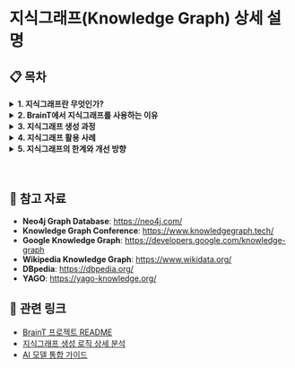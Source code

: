 # 지식그래프(Knowledge Graph) 상세 설명

## 📋 목차

<details>
<summary><b>1. 지식그래프란 무엇인가?</b></summary>
<div markdown="1">

### 1.1 지식그래프의 정의

지식 그래프는 관련 있는 정보를 서로 연결된 그래프 형태로 표현하는 기술입니다. 데이터를 통합하고 연결해 사용자에 대한 이해를 높이고, 빠른 정보 검색과 추론을 지원합니다. 개인화된 인공지능(AI)을 구현하는 핵심 기술 중 하나로 꼽힙니다.

지식 그래프는 정보를 **노드(개체)**와 **엣지(관계)**로 구조화하여 데이터 간의 관계와 맥락을 이해하고, 새로운 지식을 추론하는 데 사용되는 그래프 데이터베이스의 한 유형입니다. 다양한 데이터 소스에서 정보를 수집하고 연결하여 복잡한 질문에 대한 답변을 제공하고 의미 있는 연관성을 발견하는 데 매우 유용합니다.

### 1.2 지식그래프의 구성 요소

#### 노드(Node)
- **정의**: 문서에서 추출된 핵심 개념이나 개체를 나타냅니다
- **BrainT에서의 역할**: AI 모델이나 수동 청킹을 통해 텍스트에서 중요한 개념들을 노드로 추출
- **속성**: `name`(개체명), `label`(분류), `description`(설명) 등

#### 엣지(Edge)
- **정의**: 노드 간의 의미적 관계를 나타냅니다
- **BrainT에서의 역할**: "포함하다", "관련되다", "영향을 주다" 등의 관계를 엣지로 표현
- **속성**: `source`(시작 노드), `target`(도착 노드), `relation`(관계 유형)

#### 속성(Properties)
- **정의**: 노드와 엣지에 추가되는 메타데이터입니다
- **BrainT에서의 역할**: `source_id`(출처 문서), `original_sentences`(원문 문장), `descriptions`(다중 설명) 등의 속성을 관리

### 1.3 지식그래프의 장점

#### 1.3.1 의미적 데이터 통합
- 다양한 출처의 데이터를 통합하고, 의미적으로 연결할 수 있습니다
- 예: 여러 데이터베이스에서 "Apple"이라는 단어가 있을 때, 지식 그래프는 문맥에 따라 "사과"와 "애플사"를 구분할 수 있습니다

#### 1.3.2 강력한 검색 및 질의
- 복잡한 질문에 대한 답변을 제공할 수 있습니다
- 예: "셰익스피어의 작품 중 영화로 제작된 것은?" 같은 질문에 대해 지식 그래프는 관련된 정보를 연결하여 답변할 수 있습니다

#### 1.3.3 추론과 발견
- 데이터를 단순히 저장하는 것뿐만 아니라, 데이터 간의 관계를 통해 새로운 지식을 추론할 수 있습니다
- 예: 새로운 학술 논문이 추가되면, 기존 연구와의 연관성을 통해 새로운 연구 방향을 제안할 수 있습니다

#### 1.3.4 데이터의 재사용과 상호 운용성
- 데이터 모델이 유연하고 확장 가능하여 다양한 도메인에서 쉽게 재사용될 수 있습니다
- 예: 건강, 금융, 교육 등 여러 도메인에서 동일한 지식 그래프 구조를 사용할 수 있습니다

</div>
</details>

<details>
<summary><b>2. BrainT에서 지식그래프를 사용하는 이유</b></summary>
<div markdown="1">

### 2.1 기존 검색 시스템의 한계

#### 2.1.1 키워드 기반 검색의 문제점
- **정확도 부족**: 단순한 키워드 매칭으로 인한 부정확한 검색 결과
- **맥락 이해 부족**: 사용자의 의도를 제대로 파악하지 못함
- **관련성 부족**: 키워드가 같지만 의미가 다른 경우를 구분하지 못함

#### 2.1.2 문서 기반 검색의 한계
- **구조화 부족**: 문서 간의 관계를 파악하지 못함
- **재사용성 부족**: 한 번 검색한 정보를 다른 맥락에서 활용하기 어려움
- **확장성 부족**: 새로운 정보 추가 시 기존 정보와의 연관성을 파악하기 어려움

### 2.2 지식그래프 기반 접근의 장점

#### 2.2.1 의미적 이해
- **개체 인식**: 문서에서 중요한 개념들을 자동으로 추출하여 개체로 인식
- **관계 파악**: 개체 간의 의미적 관계를 자동으로 추출하여 연결
- **맥락 이해**: 사용자 질문의 의도를 더 정확하게 파악

#### 2.2.2 정확한 답변 생성
- **관련 정보 연결**: 질문과 관련된 모든 정보를 그래프를 통해 연결
- **추론 가능**: 직접적으로 언급되지 않은 정보도 관계를 통해 추론
- **출처 추적**: 답변의 근거가 되는 원문을 정확히 추적 가능

#### 2.2.3 시각적 이해
- **직관적 표현**: 복잡한 정보를 그래프 형태로 직관적으로 표현
- **관계 시각화**: 문서 간의 관계를 시각적으로 확인 가능
- **탐색 용이**: 그래프를 통해 관련 정보를 쉽게 탐색 가능

### 2.3 BrainT의 지식그래프 활용 방식

#### 2.3.1 자동 지식 추출
BrainT는 두 가지 방식으로 지식 그래프를 생성합니다:

**1. AI 모델 기반 추출 (GPT/Ollama)**
```python
# backend/routers/brain_graph.py - 실제 프로젝트 코드
async def process_text_endpoint(request_data: ProcessTextRequest):
    text = request_data.text
    source_id = request_data.source_id
    brain_id = request_data.brain_id
    model = request_data.model
    
    # AI 모델 선택
    if model == "gpt":
        ai_service = get_ai_service_GPT()
    elif model == "ollama":
        ai_service = get_ai_service_Ollama()
    
    # 텍스트에서 노드/엣지 추출
    nodes, edges = ai_service.extract_graph_components(text, source_id)
    
    # Neo4j에 그래프 데이터 저장
    neo4j_handler = Neo4jHandler()
    neo4j_handler.insert_nodes_and_edges(nodes, edges, brain_id)
    
    # 벡터 데이터베이스에 임베딩 저장
    embedding_service.update_index_and_get_embeddings(nodes, brain_id)
```

**2. 수동 청킹 기반 추출 (LDA + TF-IDF)**
```python
# backend/services/manual_chunking_sentences.py - 실제 프로젝트 코드
def extract_graph_components(text: str, source_id: str):
    # 문장 단위 분리 및 토큰화
    tokenized, sentences = split_into_tokenized_sentence(text)
    
    # 재귀적 청킹 (LDA 기반 주제 모델링)
    if len(text) >= 2000:
        chunks, nodes_and_edges, already_made = recurrsive_chunking(
            tokenized, source_id, 0, [], "", 0
        )
        all_nodes = nodes_and_edges["nodes"]
        all_edges = nodes_and_edges["edges"]
    else:
        chunks = [{"chunks": list(range(len(sentences))), "keyword": ""}]
        already_made = []
    
    # 각 청크에서 노드/엣지 추출
    for chunk in chunks:
        if len(chunk["chunks"]) <= 2:
            continue
        relevant_sentences = [sentences[idx] for idx in chunk["chunks"]]
        nodes, edges, already_made = _extract_from_chunk(
            relevant_sentences, source_id, chunk["keyword"], already_made
        )
        all_nodes += nodes
        all_edges += edges
    
    return all_nodes, all_edges
```

#### 2.3.2 벡터 기반 검색
```python
# backend/services/embedding_service.py - 실제 프로젝트 코드
def update_index_and_get_embeddings(nodes: List[Dict], brain_id: str):
    collection_name = get_collection_name(brain_id)
    
    # 여러 포맷으로 텍스트 생성
    formats = [
        "{name}는 {label}이다. {description}",
        "{name} ({label}): {description}",
        "{label}인 {name}에 대한 설명: {description}",
        "{description}"
    ]
    
    for node in nodes:
        for desc in node["descriptions"]:
            description = desc.get("description")
            if not description:
                continue
            
            for idx, fmt in enumerate(formats):
                # 텍스트 생성
                text = fmt.format(
                    name=node["name"], 
                    label=node["label"], 
                    description=description
                )
                
                # 임베딩 생성
                embedding = encode_text(text)
                
                # Qdrant에 저장
                client.upsert(
                    collection_name=collection_name,
                    points=[models.PointStruct(
                        id=str(uuid.uuid5(uuid.NAMESPACE_DNS, f"{source_id}_{idx}_{description}")),
                        vector=embedding,
                        payload={
                            "source_id": node["source_id"],
                            "name": node["name"],
                            "label": node["label"],
                            "description": description
                        }
                    )]
                )
```

#### 2.3.3 그래프 기반 답변 생성
```python
# backend/routers/brain_graph.py - 실제 프로젝트 코드
async def answer_endpoint(request_data: AnswerRequest):
    question = request_data.question
    brain_id = str(request_data.brain_id)
    model = request_data.model
    
    # 1. 벡터 검색으로 관련 노드 찾기
    similar_nodes = embedding_service.search_similar_nodes(
        question, brain_id, top_k=5
    )
    
    # 2. Neo4j에서 2단계 깊이 스키마 추출
    neo4j_handler = Neo4jHandler()
    graph_schema = neo4j_handler.query_schema_by_node_names(
        [node["name"] for node in similar_nodes], brain_id
    )
    
    # 3. AI 모델로 답변 생성
    if model == "gpt":
        ai_service = get_ai_service_GPT()
    else:
        ai_service = get_ai_service_Ollama()
    
    answer = ai_service.generate_answer(question, graph_schema)
    
    # 4. 정확도 점수 계산
    accuracy_score = compute_accuracy(similar_nodes, answer)
    
    return {
        "answer": answer,
        "sources": collect_source_info(similar_nodes),
        "confidence_score": accuracy_score
    }
```

</div>
</details>

<details>
<summary><b>3. 지식그래프 생성 과정</b></summary>
<div markdown="1">

### 3.1 텍스트 전처리 단계

#### 3.1.1 문서 업로드 및 텍스트 추출
- **지원 형식**: PDF, TXT, MD, DOCX 등 다양한 문서 형식
- **텍스트 정제**: 특수문자 처리, 인코딩 통일, 불필요한 공백 제거
- **메타데이터 추출**: 문서 제목, 작성자, 날짜 등 기본 정보 수집

#### 3.1.2 텍스트 청킹 (Text Chunking)
```python
def chunk_text(text: str, chunk_size: int = 1000, chunk_overlap: int = 200):
    text_splitter = RecursiveCharacterTextSplitter(
        chunk_size=chunk_size,
        chunk_overlap=chunk_overlap,
        separators=["\n\n", "\n", ".", " ", ""]
    )
    return text_splitter.split_text(text)
```

#### 3.1.3 문장 단위 분리
```python
def split_into_sentences(text: str):
    sentences = re.split(r'(?<=[.!?])\s+', text.strip())
    return [{"tokens": extract_noun_phrases(sentence), "index": idx} 
            for idx, sentence in enumerate(sentences)]
```

### 3.2 AI 모델 기반 지식 추출

#### 3.2.1 프롬프트 생성
BrainT는 AI 모델에게 구조화된 프롬프트를 제공하여 일관된 결과를 얻습니다:

```python
# backend/services/ollama_service.py - 실제 프로젝트 코드
def _extract_from_chunk(self, chunk: str, source_id: str):
    prompt = (
        "다음 텍스트를 분석해서 노드와 엣지 정보를 추출해줘. "
        "노드는 { \"label\": string, \"name\": string, \"description\": string } 형식의 객체 배열, "
        "엣지는 { \"source\": string, \"target\": string, \"relation\": string } 형식의 객체 배열로 출력해줘. "
        "여기서 source와 target은 노드의 name을 참조해야 하고, source_id는 사용하면 안 돼. "
        "출력 결과는 반드시 아래 JSON 형식을 준수해야 해:\n"
        "{\n"
        '  "nodes": [ ... ],\n'
        '  "edges": [ ... ]\n'
        "}\n"
        "문장에 있는 모든 개념을 노드로 만들어줘"
        "각 노드의 description은 해당 노드를 간단히 설명하는 문장이어야 해. "
        "만약 텍스트 내에 하나의 긴 description에 여러 개념이 섞여 있다면, 반드시 개념 단위로 나누어 여러 노드를 생성해줘. "
        "description은 하나의 개념에 대한 설명만 들어가야 해"
        "노드의 label과 name은 한글로 표현하고, 불필요한 내용이나 텍스트에 없는 정보는 추가하지 말아줘. "
        "노드와 엣지 정보가 추출되지 않으면 빈 배열을 출력해줘.\n\n"
        "json 형식 외에는 출력 금지"
        f"텍스트: {chunk}"
    )
    
    resp = chat(
        model=self.model_name,
        messages=[
            {"role": "system", "content": "당신은 노드/엣지 추출 전문가입니다."},
            {"role": "user", "content": prompt}
        ],
        stream=False
    )
    content = resp["message"]["content"]
    data = json.loads(content)
```

#### 3.2.2 노드/엣지 추출
```python
# backend/services/ollama_service.py - 실제 프로젝트 코드
def extract_graph_components(self, text: str, source_id: str):
    all_nodes, all_edges = [], []
    chunks = chunk_text(text) if len(text) >= 2000 else [text]
    logging.info(f"총 {len(chunks)}개 청크로 분할")
    
    for idx, chunk in enumerate(chunks, 1):
        logging.info(f"청크 {idx}/{len(chunks)} 처리")
        nodes, edges = self._extract_from_chunk(chunk, source_id)
        all_nodes.extend(nodes)
        all_edges.extend(edges)
    
    return (
        self._remove_duplicate_nodes(all_nodes),
        self._remove_duplicate_edges(all_edges)
    )
```

#### 3.2.3 검증 및 후처리
```python
# backend/services/ollama_service.py - 실제 프로젝트 코드
def _extract_from_chunk(self, chunk: str, source_id: str):
    # ... AI 모델 호출 ...
    
    # 노드 검증
    valid_nodes = []
    for node in data.get("nodes", []):
        if not all(k in node for k in ("label", "name")):
            logging.warning("잘못된 노드: %s", node)
            continue
        node.setdefault("descriptions", [])
        node["source_id"] = source_id
        if desc := node.pop("description", None):
            node["descriptions"].append({"description": desc, "source_id": source_id})
        valid_nodes.append(node)

    # 엣지 검증
    node_names = {n["name"] for n in valid_nodes}
    valid_edges = []
    for edge in data.get("edges", []):
        if all(k in edge for k in ("source", "target", "relation")):
            if edge["source"] in node_names and edge["target"] in node_names:
                valid_edges.append(edge)
            else:
                logging.warning("잘못된 엣지 참조: %s", edge)
        else:
            logging.warning("스키마 누락 엣지: %s", edge)
```

### 3.3 원문 매칭 및 임베딩 생성

#### 3.3.1 코사인 유사도 계산
```python
# backend/services/ollama_service.py - 실제 프로젝트 코드
def _match_original_sentences(self, node: Dict, sentences: List[str]):
    # 노드 설명 임베딩 생성
    desc_embedding = encode_text(node["description"])
    
    # 모든 문장 임베딩 생성
    sentence_embeddings = [encode_text(s) for s in sentences]
    
    # 코사인 유사도 계산
    similarities = cosine_similarity(sentence_embeddings, [desc_embedding])
    
    # threshold 이상인 문장들 선택
    matched_sentences = []
    for i, score in enumerate(similarities.flatten()):
        if score >= 0.8:  # threshold
            matched_sentences.append({
                "original_sentence": sentences[i],
                "source_id": node["source_id"],
                "score": round(float(score), 4)
            })
    
    return matched_sentences
```

#### 3.3.2 원문 문장 매칭
```python
# backend/services/ollama_service.py - 실제 프로젝트 코드
def _extract_from_chunk(self, chunk: str, source_id: str):
    # ... 노드/엣지 추출 ...
    
    # 원문 문장 매칭
    sentences = manual_chunking(chunk)
    for node in valid_nodes:
        if node["descriptions"]:
            matched_sentences = self._match_original_sentences(node, sentences)
            node["original_sentences"] = matched_sentences
        else:
            node["original_sentences"] = []
```

### 3.4 데이터베이스 저장

#### 3.4.1 Neo4j 그래프 데이터베이스 저장
```python
# backend/neo4j_db/Neo4jHandler.py - 실제 프로젝트 코드
def insert_nodes_and_edges(self, nodes, edges, brain_id):
    def _insert(tx, nodes, edges, brain_id):
        # 노드 저장
        for node in nodes:
            # descriptions를 JSON 문자열로 변환
            new_descriptions = []
            for desc in node.get("descriptions", []):
                if isinstance(desc, dict):
                    new_descriptions.append(json.dumps(desc, ensure_ascii=False))

            # original_sentences를 JSON 문자열로 변환
            new_originals = []
            for orig in node.get("original_sentences", []):
                if isinstance(orig, dict):
                    new_originals.append(json.dumps(orig, ensure_ascii=False))

            tx.run("""
                MERGE (n:Node {name: $name, brain_id: $brain_id})
                ON CREATE SET
                    n.label = $label,
                    n.brain_id = $brain_id,
                    n.descriptions = $new_descriptions,
                    n.original_sentences = $new_originals
                ON MATCH SET 
                    n.label = $label, 
                    n.brain_id = $brain_id,
                    n.descriptions = CASE 
                        WHEN n.descriptions IS NULL THEN $new_descriptions 
                        ELSE n.descriptions + [item IN $new_descriptions WHERE NOT item IN n.descriptions] 
                    END,
                    n.original_sentences = CASE
                        WHEN n.original_sentences IS NULL THEN $new_originals
                        ELSE n.original_sentences + [item IN $new_originals WHERE NOT item IN n.original_sentences]
                    END
            """, name=node["name"], label=node["label"],
                 new_descriptions=new_descriptions,
                 new_originals=new_originals,
                 brain_id=brain_id)

        # 엣지 저장
        for edge in edges:
            tx.run("""
                MATCH (a:Node {name: $source, brain_id: $brain_id})
                MATCH (b:Node {name: $target, brain_id: $brain_id})
                MERGE (a)-[r:REL {relation: $relation, brain_id: $brain_id}]->(b)
            """, source=edge["source"], target=edge["target"],
                 relation=edge["relation"], brain_id=brain_id)

    with self.driver.session() as session:
        session.execute_write(_insert, nodes, edges, brain_id)
```

#### 3.4.2 Qdrant 벡터 데이터베이스 저장
```python
# backend/services/embedding_service.py - 실제 프로젝트 코드
def update_index_and_get_embeddings(nodes: List[Dict], brain_id: str):
    collection_name = get_collection_name(brain_id)
    
    # 여러 포맷으로 텍스트 생성
    formats = [
        "{name}는 {label}이다. {description}",
        "{name} ({label}): {description}",
        "{label}인 {name}에 대한 설명: {description}",
        "{description}"
    ]
    
    for node in nodes:
        for desc in node["descriptions"]:
            description = desc.get("description")
            if not description:
                continue
            
            for idx, fmt in enumerate(formats):
                # 텍스트 생성
                text = fmt.format(
                    name=node["name"], 
                    label=node["label"], 
                    description=description
                )
                
                # 임베딩 생성
                embedding = encode_text(text)
                
                # 고유 point_id 생성
                pid = str(uuid.uuid5(uuid.NAMESPACE_DNS, f"{source_id}_{idx}_{description}"))
                
                # Qdrant에 저장
                client.upsert(
                    collection_name=collection_name,
                    points=[models.PointStruct(
                        id=pid,
                        vector=embedding,
                        payload={
                            "source_id": node["source_id"],
                            "name": node["name"],
                            "label": node["label"],
                            "description": description,
                            "point_id": pid
                        }
                    )]
                )
```

</div>
</details>

<details>
<summary><b>4. 지식그래프 활용 사례</b></summary>
<div markdown="1">

### 4.1 질의응답 시스템

#### 4.1.1 의미적 검색
BrainT는 벡터 기반 검색을 통해 사용자 질문과 관련된 노드들을 찾습니다:

```python
# backend/routers/brain_graph.py - 실제 프로젝트 코드
async def answer_endpoint(request_data: AnswerRequest):
    question = request_data.question
    brain_id = str(request_data.brain_id)
    model = request_data.model
    
    # 1. 벡터 검색으로 관련 노드 찾기
    similar_nodes = embedding_service.search_similar_nodes(
        question, brain_id, top_k=5
    )
    
    # 2. Neo4j에서 2단계 깊이 스키마 추출
    neo4j_handler = Neo4jHandler()
    graph_schema = neo4j_handler.query_schema_by_node_names(
        [node["name"] for node in similar_nodes], brain_id
    )
    
    # 3. AI 모델로 답변 생성
    if model == "gpt":
        ai_service = get_ai_service_GPT()
    else:
        ai_service = get_ai_service_Ollama()
    
    answer = ai_service.generate_answer(question, graph_schema)
    
    # 4. 정확도 점수 계산
    accuracy_score = compute_accuracy(similar_nodes, answer)
    
    return {
        "answer": answer,
        "sources": collect_source_info(similar_nodes),
        "confidence_score": accuracy_score
    }
```

#### 4.1.2 답변 생성 과정
```python
# backend/services/ollama_service.py - 실제 프로젝트 코드
def generate_answer(self, question: str, graph_schema: Dict):
    # 그래프 스키마를 컨텍스트로 변환
    context = self._build_context_from_schema(graph_schema)
    
    # 프롬프트 생성
    prompt = f"""
    다음 정보를 바탕으로 질문에 답변해주세요.
    
    컨텍스트:
    {context}
    
    질문: {question}
    
    답변은 다음 형식으로 제공해주세요:
    1. 질문에 대한 직접적인 답변
    2. 답변의 근거가 되는 정보들
    3. 참고할 수 있는 추가 정보들
    """
    
    # AI 모델로 답변 생성
    resp = chat(
        model=self.model_name,
        messages=[
            {"role": "system", "content": "당신은 지식 그래프 기반 답변 생성 전문가입니다."},
            {"role": "user", "content": prompt}
        ],
        stream=False
    )
    
    return resp["message"]["content"]

def _build_context_from_schema(self, graph_schema: Dict) -> str:
    context_parts = []
    
    # 노드 정보 추가
    if "nodes" in graph_schema:
        for node in graph_schema["nodes"]:
            context_parts.append(f"- {node['name']} ({node['label']}): {node.get('description', '')}")
    
    # 관계 정보 추가
    if "relationships" in graph_schema:
        for rel in graph_schema["relationships"]:
            context_parts.append(f"- {rel['source']} {rel['relation']} {rel['target']}")
    
    return "\n".join(context_parts)
```

**정확도 계산:**
```python
# backend/services/accuracy_service.py - 실제 프로젝트 코드
def compute_accuracy(
    answer: str,
    referenced_nodes: List[str],
    brain_id: str,
    Q: float,  # Retrieval Quality
    raw_schema_text: str,
    w_Q: float = 0.2,  # Retrieval Quality 가중치
    w_S: float = 0.7,  # Semantic Similarity 가중치
    w_C: float = 0.1   # Coverage 가중치
) -> float:
    """
    답변의 정확도를 계산합니다.
    
    Args:
        answer: LLM이 생성한 답변 텍스트
        referenced_nodes: 참조된 노드 이름 리스트
        brain_id: 브레인 ID
        Q: 이미 계산된 Retrieval Quality
        raw_schema_text: 스키마 텍스트
        w_Q, w_S, w_C: 각 지표의 가중치
    
    Returns:
        가중합 정확도 = w_Q*Q + w_S*S + w_C*C
    """
    # S (Semantic Similarity) 계산
    answer_clean = answer.split("[참고된 노드 목록]")[0].strip()
    node_names = sorted(set(referenced_nodes))
    
    # Neo4j에서 노드 설명 조회
    neo4j_handler = Neo4jHandler()
    context_sentences = []
    for name in node_names:
        entries = neo4j_handler.get_node_descriptions(name, brain_id)
        for entry in entries:
            desc = entry.get("description")
            if desc:
                context_sentences.append(f"{name} : {desc}")
    
    # 컨텍스트 텍스트 생성 및 임베딩
    context_text = "\n".join(context_sentences)
    if not context_text:
        S = 0.0
    else:
        answer_vec = encode(answer_clean)
        context_vec = encode(context_text)
        sim = cosine_similarity(
            np.array(answer_vec).reshape(1, -1),
            np.array(context_vec).reshape(1, -1)
        )[0][0]
        S = round(float(sim), 4)
    
    # C (Coverage) 계산
    provided_names = set()
    for segment in raw_schema_text.split("->"):
        segment = segment.strip()
        if "(" not in segment:
            continue
        before_paren = segment.split("(", 1)[0].strip()
        if "-" in before_paren:
            name = before_paren.split("-", 1)[1].strip()
        else:
            name = before_paren.strip()
        name = name.replace(" ", "")
        provided_names.add(name)
    
    ref_names = {n.replace(" ", "") for n in referenced_nodes if isinstance(n, str)}
    C = len(ref_names & provided_names) / len(provided_names) if provided_names else 0.0
    
    # 최종 정확도 계산
    Acc = w_Q * Q + w_S * S + w_C * C
    return round(Acc, 3)
```

### 4.2 시각화 및 탐색

#### 4.2.1 3D 그래프 시각화
- **노드 표현**: 각 노드를 3D 공간의 점으로 표현
- **엣지 표현**: 노드 간의 관계를 선으로 표현
- **인터랙션**: 마우스로 노드를 드래그하여 위치 조정 가능

#### 4.2.2 하이라이팅 기능
- **검색 결과 하이라이팅**: 검색된 노드들을 특별한 색상으로 표시
- **관계 하이라이팅**: 선택된 노드와 연결된 엣지들을 강조 표시
- **경로 하이라이팅**: 두 노드 간의 최단 경로를 시각적으로 표시

### 4.3 지식 분석 및 통찰

#### 4.3.1 중심성 분석
BrainT는 Neo4j의 그래프 알고리즘을 활용하여 노드의 중요도를 분석합니다:

```python
# backend/neo4j_db/Neo4jHandler.py - 실제 프로젝트 코드
def analyze_centrality(self, brain_id: str):
    centrality_query = """
    MATCH (n:Node {brain_id: $brain_id})
    WITH n
    CALL gds.pageRank.stream('graph')
    YIELD nodeId, score
    WHERE gds.util.asNode(nodeId) = n
    RETURN n.name as node_name, score as pagerank
    ORDER BY pagerank DESC
    LIMIT 10
    """
    
    with self.driver.session() as session:
        result = session.run(centrality_query, brain_id=brain_id)
        return [record.data() for record in result]

def get_most_connected_nodes(self, brain_id: str, limit: int = 10):
    query = """
    MATCH (n:Node {brain_id: $brain_id})-[r:RELATES_TO]-(other)
    RETURN n.name as node_name, count(r) as connection_count
    ORDER BY connection_count DESC
    LIMIT $limit
    """
    
    with self.driver.session() as session:
        result = session.run(query, brain_id=brain_id, limit=limit)
        return [record.data() for record in result]
```

#### 4.3.2 커뮤니티 탐지
```python
# backend/neo4j_db/Neo4jHandler.py - 실제 프로젝트 코드
def detect_communities(self, brain_id: str):
    # Louvain 알고리즘을 사용한 커뮤니티 탐지
    community_query = """
    CALL gds.louvain.stream('graph')
    YIELD nodeId, communityId
    MATCH (n:Node {brain_id: $brain_id})
    WHERE gds.util.asNode(nodeId) = n
    RETURN n.name as node_name, communityId
    ORDER BY communityId, node_name
    """
    
    with self.driver.session() as session:
        result = session.run(community_query, brain_id=brain_id)
        communities = defaultdict(list)
        for record in result:
            communities[record["communityId"]].append(record["node_name"])
        return dict(communities)
```

#### 4.3.3 지식 밀도 분석
```python
# backend/routers/brain_graph.py - 실제 프로젝트 코드
async def get_source_data_metrics(brain_id: str):
    """브레인의 소스별 데이터 메트릭 조회"""
    try:
        sqlite_handler = SQLiteHandler()
        neo4j_handler = Neo4jHandler()
        
        # 소스별 텍스트 양 계산
        source_metrics = {}
        sources = sqlite_handler.get_all_sources_by_brain_id(brain_id)
        
        for source in sources:
            source_id = source["source_id"]
            text_content = sqlite_handler.get_source_content(source_id, brain_id)
            
            # 텍스트 길이 계산
            text_length = len(text_content) if text_content else 0
            
            # 노드 개수 계산
            nodes = neo4j_handler.get_nodes_by_source_id(source_id, brain_id)
            node_count = len(nodes) if nodes else 0
            
            # 엣지 개수 계산
            edges = neo4j_handler.get_edges_by_source_id(source_id, brain_id)
            edge_count = len(edges) if edges else 0
            
            source_metrics[source_id] = {
                "title": source["title"],
                "text_length": text_length,
                "node_count": node_count,
                "edge_count": edge_count,
                "knowledge_density": node_count / max(text_length, 1) * 1000  # 1000자당 노드 수
            }
        
        return source_metrics
        
    except Exception as e:
        logging.error(f"소스 데이터 메트릭 조회 오류: {str(e)}")
        raise HTTPException(status_code=500, detail="소스 데이터 메트릭 조회 중 오류가 발생했습니다.")
```

### 4.4 지식 확장 및 연결

#### 4.4.1 새로운 문서 통합
- **기존 노드와의 매칭**: 새로운 문서의 노드들을 기존 노드와 매칭
- **새로운 노드 추가**: 매칭되지 않은 노드들을 새로운 노드로 추가
- **관계 업데이트**: 기존 노드와 새로운 노드 간의 관계 생성

#### 4.4.2 외부 지식 연결
- **위키피디아 연동**: 노드와 위키피디아 페이지 연결
- **학술 데이터베이스 연동**: 연구 논문과 학술 데이터베이스 연결
- **뉴스 데이터 연동**: 실시간 뉴스 데이터와 연결

</div>
</details>

<details>
<summary><b>5. 지식그래프의 한계와 개선 방향</b></summary>
<div markdown="1">

### 5.1 현재 한계점

#### 5.1.1 기술적 한계
- **AI 모델 의존성**: 지식 추출의 정확도가 AI 모델의 성능에 크게 의존
- **언어 특화**: 한국어에 특화되어 있어 다국어 지원이 제한적
- **실시간 처리**: 대용량 문서 처리 시 시간이 오래 걸림
- **메모리 사용량**: 그래프가 커질수록 메모리 사용량이 급증

#### 5.1.2 품질 관련 한계
- **노드 추출 정확도**: AI 모델이 모든 중요한 개념을 정확히 추출하지 못함
- **관계 추출 정확도**: 노드 간의 관계를 잘못 해석하는 경우가 있음
- **중복 노드**: 동일한 개념이 다른 이름으로 추출되는 경우
- **노이즈**: 불필요한 정보가 노드로 추출되는 경우

### 5.2 개선 방향

#### 5.2.1 기술적 개선
- **다중 AI 모델 앙상블**: 여러 AI 모델의 결과를 조합하여 정확도 향상
- **사전 학습된 모델**: 도메인 특화 사전 학습 모델 개발
- **증분 학습**: 새로운 데이터로 모델을 지속적으로 개선
- **분산 처리**: 대용량 데이터 처리를 위한 분산 시스템 구축

#### 5.2.2 품질 개선
- **사후 검증**: 추출된 노드/엣지의 품질을 검증하는 시스템
- **사용자 피드백**: 사용자의 피드백을 반영하여 지식 그래프 개선
- **도메인 지식 통합**: 특정 도메인의 전문 지식을 사전에 정의
- **동적 업데이트**: 실시간으로 지식 그래프를 업데이트하는 시스템

#### 5.2.3 사용성 개선
- **직관적 인터페이스**: 사용자가 쉽게 이해할 수 있는 시각화
- **개인화**: 사용자별 맞춤형 지식 그래프 제공
- **협업 기능**: 여러 사용자가 함께 지식 그래프를 구축
- **모바일 지원**: 모바일 환경에서도 사용할 수 있는 인터페이스

### 5.3 향후 연구 방향

#### 5.3.1 학술적 연구
- **지식 그래프 품질 평가**: 객관적인 품질 평가 지표 개발
- **다국어 지식 그래프**: 여러 언어를 지원하는 통합 지식 그래프
- **시맨틱 웹 연동**: 웹 표준과 호환되는 지식 그래프 구축
- **실시간 학습**: 사용자 상호작용을 통한 실시간 학습

#### 5.3.2 산업 적용
- **기업 지식 관리**: 기업 내부 지식을 체계적으로 관리
- **교육 플랫폼**: 교육용 지식 그래프 기반 학습 시스템
- **의료 진단**: 의학 지식을 그래프로 표현한 진단 지원 시스템
- **법률 자문**: 법률 지식을 그래프로 표현한 자문 시스템

</div>
</details>

<br/>
<br/>

## 📖 참고 자료

- **Neo4j Graph Database**: https://neo4j.com/
- **Knowledge Graph Conference**: https://www.knowledgegraph.tech/
- **Google Knowledge Graph**: https://developers.google.com/knowledge-graph
- **Wikipedia Knowledge Graph**: https://www.wikidata.org/
- **DBpedia**: https://dbpedia.org/
- **YAGO**: https://yago-knowledge.org/

## 🔗 관련 링크

- [BrainT 프로젝트 README](./README.md)
- [지식그래프 생성 로직 상세 분석](./KNOWLEDGE_GRAPH_GENERATION.md)
- [AI 모델 통합 가이드](./AI_MODEL_INTEGRATION.md) 
